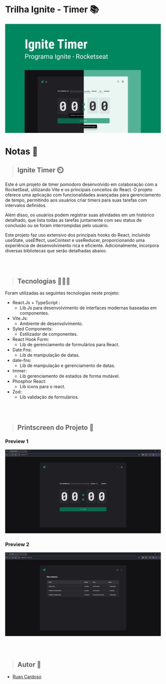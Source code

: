# Trilha Ignite - Timer 📚
![Project cover](./igniteTimer.png)
# Notas 💭

> ## Ignite Timer ⏲️
Este é um projeto de timer pomodoro desenvolvido em colaboração com a RocketSeat, utilizando Vite e os principais conceitos do React. O projeto oferece uma aplicação com funcionalidades avançadas para gerenciamento de tempo, permitindo aos usuários criar timers para suas tarefas com intervalos definidos.

Além disso, os usuários podem registrar suas atividades em um histórico detalhado, que lista todas as tarefas juntamente com seu status de conclusão ou se foram interrompidas pelo usuário.

Este projeto faz uso extensivo dos principais hooks do React, incluindo useState, useEffect, useContext e useReducer, proporcionando uma experiência de desenvolvimento rica e eficiente. Adicionalmente, incorpora diversas bibliotecas que serão detalhadas abaixo.

<br>
<br>

> ## Tecnologias 👨🏾‍💻
Foram utilizadas as seguintes tecnologias neste projeto:
+ React.Js + TypeScript :
  -  Lib Js para desenvolvimento de interfaces modernas baseadas em componentes.
+ Vite.Js:
  - Ambiente de desenvolvimento.
+ Syled Components:
  - Estilizador de componentes.
+ React Hook Form:
  - Lib de gerenciamento de formulários para React.
+ Date Fns:
  - Lib de manipulação de datas.
+ date-fns:
  - Lib de manipulação e gerenciamento de datas.
+ Immer:
  - Lib gerenciamento de estados de forma mutável.
+ Phosphor React:
  - Lib icons para o react.
+ Zod:
  - Lib validação de formulários.

<br>
<br>

> ## Printscreen do Projeto 📸
### Preview 1
![Project cover](./public/assets/preview1.png)
### Preview 2
![Project cover](./public/assets/preview2.png)

<br>
<br>

> ## Autor 📝
+ [Ruan Cardoso](https://www.linkedin.com/in/ruancardosolinkdin/)
